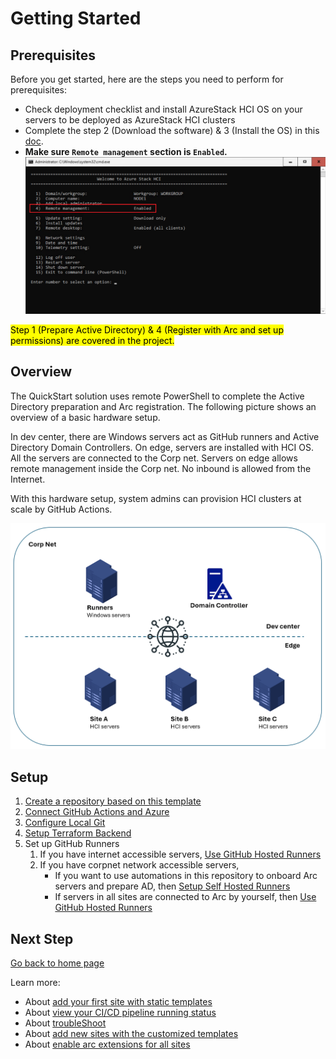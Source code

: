 # Getting Started

## Prerequisites

Before you get started, here are the steps you need to perform for prerequisites:

- Check deployment checklist and install AzureStack HCI OS on your servers to be deployed as AzureStack HCI clusters
- Complete the step 2 (Download the software) & 3 (Install the OS) in this [doc](https://learn.microsoft.com/en-us/azure-stack/hci/deploy/download-azure-stack-hci-23h2-software).
- **Make sure `Remote management` section is `Enabled`.**
![Remote management](./img/remoteManagement.png)

<mark>Step 1 (Prepare Active Directory) & 4 (Register with Arc and set up permissions) are covered in the project.</mark>

## Overview

The QuickStart solution uses remote PowerShell to complete the Active Directory preparation and Arc registration. The following picture shows an overview of a basic hardware setup.

In dev center, there are Windows servers act as GitHub runners and Active Directory Domain Controllers. On edge, servers are installed with HCI OS. All the servers are connected to the Corp net. Servers on edge allows remote management inside the Corp net. No inbound is allowed from the Internet.

With this hardware setup, system admins can provision HCI clusters at scale by GitHub Actions.

![topology](./img/topology.png)

## Setup

1. [Create a repository based on this template](./Create-Repository.md)
2. [Connect GitHub Actions and Azure](./Connect-Azure.md)
3. [Configure Local Git](./Configure-Local-Git.md)
4. [Setup Terraform Backend](./Setup-Terraform-Backend.md)
5. Set up GitHub Runners
   1. If you have internet accessible servers, [Use GitHub Hosted Runners](./Use-GitHub-Hosted-Runners.md)
   2. If you have corpnet network accessible servers,
      * If you want to use automations in this repository to onboard Arc servers and prepare AD, then [Setup Self Hosted Runners](./Setup-Self-Hosted-Runners.md)
      * If servers in all sites are connected to Arc by yourself, then [Use GitHub Hosted Runners](./Use-GitHub-Hosted-Runners.md)

## Next Step

[Go back to home page](../README.md)

Learn more:

- About [add your first site with static templates](./Add-first-Site.md)
- About [view your CI/CD pipeline running status](./View-pipeline.md)
- About [troubleShoot](./TroubleShooting.md)
- About [add new sites with the customized templates](../README.md#scenario-2-convert-your-poc-site-settings-into-iac-code-then-scale-private-preview)
- About [enable arc extensions for all sites](../README.md#enable-arc-extensions-for-all-sites)